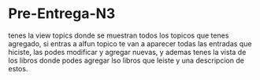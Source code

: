 # Pre-Entrega-N3

tenes la view topics donde se muestran todos los topicos que tenes agregado, si entras a alfun topico te van a
aparecer todas las entradas que hiciste, las podes modificar y agregar nuevas, y ademas tenes la vista de los libros
donde podes agregar lso libros que leiste y una descripcion de estos. 
